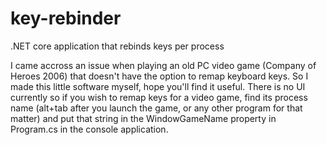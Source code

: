 # key-rebinder
.NET core application that rebinds keys per process

I came accross an issue when playing an old PC video game (Company of Heroes 2006) that doesn't have the option to remap keyboard keys. So I made this little software myself, hope you'll find it useful.
There is no UI currently so if you wish to remap keys for a video game, find its process name (alt+tab after you launch the game, or any other program for that matter) and put that string in the WindowGameName property in Program.cs in the console application.
